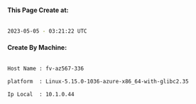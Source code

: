 
   
#### This Page Create at:

```bash

2023-05-05 - 03:21:22 UTC

```

#### Create By Machine:

```bash

Host Name : fv-az567-336

platform  : Linux-5.15.0-1036-azure-x86_64-with-glibc2.35

Ip Local  : 10.1.0.44

```

